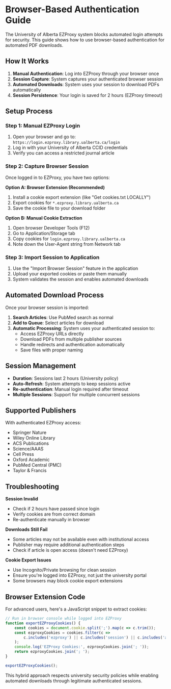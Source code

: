# Browser-Based Authentication Guide

The University of Alberta EZProxy system blocks automated login attempts for security. This guide shows how to use browser-based authentication for automated PDF downloads.

## How It Works

1. **Manual Authentication**: Log into EZProxy through your browser once
2. **Session Capture**: System captures your authenticated browser session
3. **Automated Downloads**: System uses your session to download PDFs automatically
4. **Session Persistence**: Your login is saved for 2 hours (EZProxy timeout)

## Setup Process

### Step 1: Manual EZProxy Login
1. Open your browser and go to: `https://login.ezproxy.library.ualberta.ca/login`
2. Log in with your University of Alberta CCID credentials
3. Verify you can access a restricted journal article

### Step 2: Capture Browser Session
Once logged in to EZProxy, you have two options:

**Option A: Browser Extension (Recommended)**
1. Install a cookie export extension (like "Get cookies.txt LOCALLY")
2. Export cookies for `*.ezproxy.library.ualberta.ca`
3. Save the cookie file to your download folder

**Option B: Manual Cookie Extraction**
1. Open browser Developer Tools (F12)
2. Go to Application/Storage tab
3. Copy cookies for `login.ezproxy.library.ualberta.ca`
4. Note down the User-Agent string from Network tab

### Step 3: Import Session to Application
1. Use the "Import Browser Session" feature in the application
2. Upload your exported cookies or paste them manually
3. System validates the session and enables automated downloads

## Automated Download Process

Once your browser session is imported:

1. **Search Articles**: Use PubMed search as normal
2. **Add to Queue**: Select articles for download
3. **Automatic Processing**: System uses your authenticated session to:
   - Access EZProxy URLs directly
   - Download PDFs from multiple publisher sources
   - Handle redirects and authentication automatically
   - Save files with proper naming

## Session Management

- **Duration**: Sessions last 2 hours (University policy)
- **Auto-Refresh**: System attempts to keep sessions active
- **Re-authentication**: Manual login required after timeout
- **Multiple Sessions**: Support for multiple concurrent sessions

## Supported Publishers

With authenticated EZProxy access:
- Springer Nature
- Wiley Online Library
- ACS Publications
- Science/AAAS
- Cell Press
- Oxford Academic
- PubMed Central (PMC)
- Taylor & Francis

## Troubleshooting

**Session Invalid**
- Check if 2 hours have passed since login
- Verify cookies are from correct domain
- Re-authenticate manually in browser

**Downloads Still Fail**
- Some articles may not be available even with institutional access
- Publisher may require additional authentication steps
- Check if article is open access (doesn't need EZProxy)

**Cookie Export Issues**
- Use Incognito/Private browsing for clean session
- Ensure you're logged into EZProxy, not just the university portal
- Some browsers may block cookie export extensions

## Browser Extension Code

For advanced users, here's a JavaScript snippet to extract cookies:

```javascript
// Run in browser console while logged into EZProxy
function exportEZProxyCookies() {
    const cookies = document.cookie.split(';').map(c => c.trim());
    const ezproxyCookies = cookies.filter(c => 
        c.includes('ezproxy') || c.includes('session') || c.includes('auth')
    );
    console.log('EZProxy Cookies:', ezproxyCookies.join('; '));
    return ezproxyCookies.join('; ');
}

exportEZProxyCookies();
```

This hybrid approach respects university security policies while enabling automated downloads through legitimate authenticated sessions.